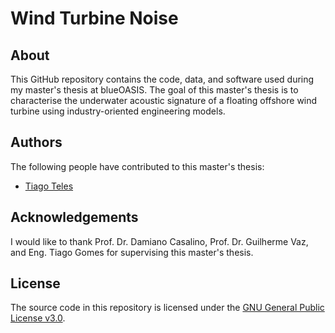 # Wind Turbine Noise

## About
This GitHub repository contains the code, data, and software used during my master's thesis at blueOASIS. The goal of this master's thesis is to characterise the underwater acoustic signature of a floating offshore wind turbine using industry-oriented engineering models.

## Authors
The following people have contributed to this master's thesis:
* [Tiago Teles](https://www.linkedin.com/in/tiago-fonseca-teles/)

## Acknowledgements
I would like to thank Prof. Dr. Damiano Casalino, Prof. Dr. Guilherme Vaz, and Eng. Tiago Gomes for supervising this master's thesis.

## License
The source code in this repository is licensed under the [GNU General Public License v3.0](https://www.gnu.org/licenses/gpl-3.0.en.html).